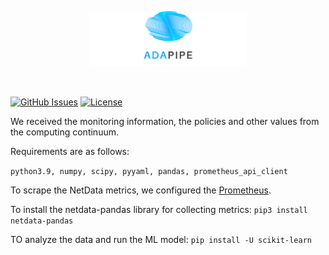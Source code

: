 <p align="center"><img width=50% src="https://raw.githubusercontent.com/DataCloud-project/ADA-PIPE/main/figure/ADAPIPE_Logo_TransparentBackground_White.png"></p>&nbsp;

[![GitHub Issues](https://img.shields.io/github/issues/DataCloud-project/ADA-PIPE.svg)](https://github.com/DataCloud-project/ADA-PIPE/issues)
[![License](https://img.shields.io/badge/license-Apache2.0-blue.svg)](https://opensource.org/licenses/Apache-2.0)


We received the monitoring information, the policies and other values from the computing continuum.

Requirements are as follows:

``python3.9, numpy, scipy, pyyaml, pandas, prometheus_api_client``


To scrape the NetData metrics, we configured the [Prometheus](https://learn.netdata.cloud/docs/exporting-data/prometheus#configure-prometheus-to-scrape-netdata-metrics).


To install the netdata-pandas library for collecting metrics:
``pip3 install netdata-pandas``


TO analyze the data and run the ML model:
``pip install -U scikit-learn``
